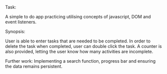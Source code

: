 Task: 

A simple to do app practicing utilising concepts of javascript, DOM and event listeners. 

Synopsis:

User is able to enter tasks that are needed to be completed. In order to delete the task when completed, user can double click the task. A counter is also provided, letting the user know how many activities are incomplete. 

Further work:
Implementing a search function, progress bar and ensuring the data remains persistent. 
